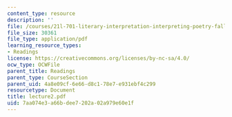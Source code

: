 ```yaml
---
content_type: resource
description: ''
file: /courses/21l-701-literary-interpretation-interpreting-poetry-fall-2003/7aa074e3a66bdee7202a02a979e60e1f_lecture2.pdf
file_size: 30361
file_type: application/pdf
learning_resource_types:
- Readings
license: https://creativecommons.org/licenses/by-nc-sa/4.0/
ocw_type: OCWFile
parent_title: Readings
parent_type: CourseSection
parent_uid: 4a8e09cf-6e66-d8c1-78e7-e931ebf4c299
resourcetype: Document
title: lecture2.pdf
uid: 7aa074e3-a66b-dee7-202a-02a979e60e1f
---
```

